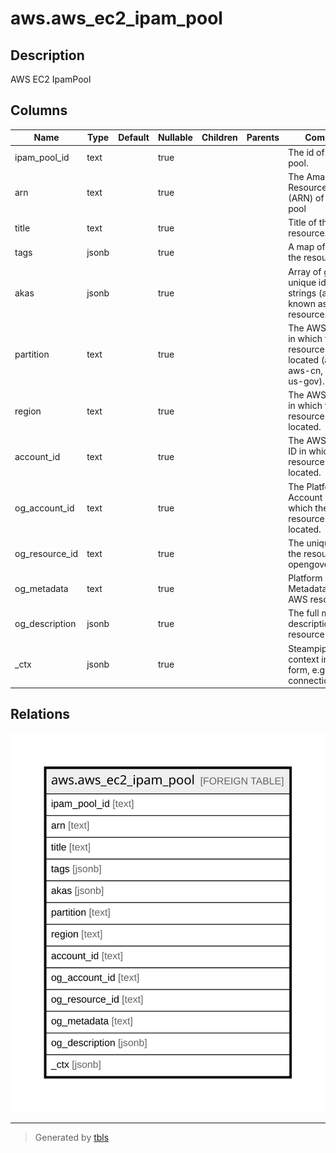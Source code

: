 # aws.aws_ec2_ipam_pool

## Description

AWS EC2 IpamPool

## Columns

| Name | Type | Default | Nullable | Children | Parents | Comment |
| ---- | ---- | ------- | -------- | -------- | ------- | ------- |
| ipam_pool_id | text |  | true |  |  | The id of the ipam pool. |
| arn | text |  | true |  |  | The Amazon Resource Name (ARN) of the ipam pool |
| title | text |  | true |  |  | Title of the resource. |
| tags | jsonb |  | true |  |  | A map of tags for the resource. |
| akas | jsonb |  | true |  |  | Array of globally unique identifier strings (also known as) for the resource. |
| partition | text |  | true |  |  | The AWS partition in which the resource is located (aws, aws-cn, or aws-us-gov). |
| region | text |  | true |  |  | The AWS Region in which the resource is located. |
| account_id | text |  | true |  |  | The AWS Account ID in which the resource is located. |
| og_account_id | text |  | true |  |  | The Platform Account ID in which the resource is located. |
| og_resource_id | text |  | true |  |  | The unique ID of the resource in opengovernance. |
| og_metadata | text |  | true |  |  | Platform Metadata of the AWS resource. |
| og_description | jsonb |  | true |  |  | The full model description of the resource |
| _ctx | jsonb |  | true |  |  | Steampipe context in JSON form, e.g. connection_name. |

## Relations

![er](aws.aws_ec2_ipam_pool.svg)

---

> Generated by [tbls](https://github.com/k1LoW/tbls)
